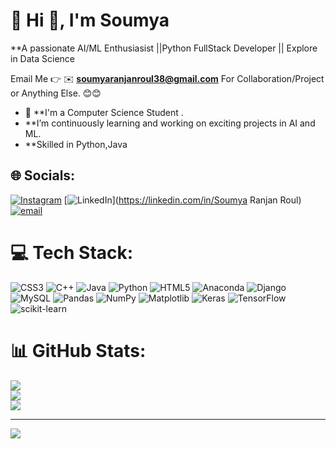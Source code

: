 # 💫 Hi 👋, I'm Soumya 
**A passionate AI/ML Enthusiasist ||Python FullStack Developer || Explore in Data Science

Email Me 👉 ✉️ **soumyaranjanroul38@gmail.com** For Collaboration/Project or Anything Else. 😊😊

- 🔭 **I'm a Computer Science Student .
- **I’m continuously learning and working on exciting projects in AI and ML.
- **Skilled in Python,Java 

## 🌐 Socials:
[![Instagram](https://img.shields.io/badge/Instagram-%23E4405F.svg?logo=Instagram&logoColor=white)](https://instagram.com/soumyaranjanroul2) [![LinkedIn](https://img.shields.io/badge/LinkedIn-%230077B5.svg?logo=linkedin&logoColor=white)](https://linkedin.com/in/Soumya Ranjan Roul) [![email](https://img.shields.io/badge/Email-D14836?logo=gmail&logoColor=white)](mailto:soumyaranjanroul38@gmail.com) 

# 💻 Tech Stack:
![CSS3](https://img.shields.io/badge/css3-%231572B6.svg?style=for-the-badge&logo=css3&logoColor=white) ![C++](https://img.shields.io/badge/c++-%2300599C.svg?style=for-the-badge&logo=c%2B%2B&logoColor=white) ![Java](https://img.shields.io/badge/java-%23ED8B00.svg?style=for-the-badge&logo=openjdk&logoColor=white) ![Python](https://img.shields.io/badge/python-3670A0?style=for-the-badge&logo=python&logoColor=ffdd54) ![HTML5](https://img.shields.io/badge/html5-%23E34F26.svg?style=for-the-badge&logo=html5&logoColor=white) ![Anaconda](https://img.shields.io/badge/Anaconda-%2344A833.svg?style=for-the-badge&logo=anaconda&logoColor=white) ![Django](https://img.shields.io/badge/django-%23092E20.svg?style=for-the-badge&logo=django&logoColor=white) ![MySQL](https://img.shields.io/badge/mysql-4479A1.svg?style=for-the-badge&logo=mysql&logoColor=white) ![Pandas](https://img.shields.io/badge/pandas-%23150458.svg?style=for-the-badge&logo=pandas&logoColor=white) ![NumPy](https://img.shields.io/badge/numpy-%23013243.svg?style=for-the-badge&logo=numpy&logoColor=white) ![Matplotlib](https://img.shields.io/badge/Matplotlib-%23ffffff.svg?style=for-the-badge&logo=Matplotlib&logoColor=black) ![Keras](https://img.shields.io/badge/Keras-%23D00000.svg?style=for-the-badge&logo=Keras&logoColor=white) ![TensorFlow](https://img.shields.io/badge/TensorFlow-%23FF6F00.svg?style=for-the-badge&logo=TensorFlow&logoColor=white) ![scikit-learn](https://img.shields.io/badge/scikit--learn-%23F7931E.svg?style=for-the-badge&logo=scikit-learn&logoColor=white)
# 📊 GitHub Stats:
![](https://github-readme-stats.vercel.app/api?username=soumya569&theme=dark&hide_border=false&include_all_commits=false&count_private=false)<br/>
![](https://nirzak-streak-stats.vercel.app/?user=soumya569&theme=dark&hide_border=false)<br/>
![](https://github-readme-stats.vercel.app/api/top-langs/?username=soumya569&theme=dark&hide_border=false&include_all_commits=false&count_private=false&layout=compact)

---
[![](https://visitcount.itsvg.in/api?id=soumya569&icon=0&color=0)](https://visitcount.itsvg.in)

<!-- Proudly created with GPRM ( https://gprm.itsvg.in ) -->

